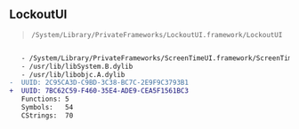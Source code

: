 ## LockoutUI

> `/System/Library/PrivateFrameworks/LockoutUI.framework/LockoutUI`

```diff

   - /System/Library/PrivateFrameworks/ScreenTimeUI.framework/ScreenTimeUI
   - /usr/lib/libSystem.B.dylib
   - /usr/lib/libobjc.A.dylib
-  UUID: 2C95CA3D-C9BD-3C38-BC7C-2E9F9C3793B1
+  UUID: 7BC62C59-F460-35E4-ADE9-CEA5F1561BC3
   Functions: 5
   Symbols:   54
   CStrings:  70

```
